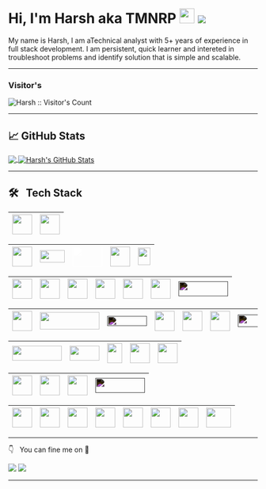 # Hi, I'm Harsh aka TMNRP <img src="https://raw.githubusercontent.com/MartinHeinz/MartinHeinz/master/wave.gif" width="30px"> ![](https://komarev.com/ghpvc/?username=tmnrp)

My name is Harsh, I am aTechnical analyst with 5+ years of experience in full stack development. I am persistent, quick learner and intereted in troubleshoot problems and identify solution that is simple and scalable.

<hr>

### Visitor's

<img src="https://profile-counter.glitch.me/{tmnrp}/count.svg" alt="Harsh :: Visitor's Count" />

<hr>

## &#x1f4c8; GitHub Stats

<a href="https://tmnrp-portfolio.vercel.app/resume">
  <img align="center" src="https://github-readme-stats.vercel.app/api/top-langs/?username=tmnrp&title_color=ffffff&text_color=c9cacc&icon_color=2bbc8a&bg_color=1d1f21" />
</a>
<a href="https://tmnrp-portfolio.vercel.app/projects">
  <img align="center" src="https://github-readme-stats.vercel.app/api?username=tmnrp&show_icons=true&line_height=40&count_private=true&title_color=ffffff&text_color=c9cacc&icon_color=2bbc8a&bg_color=1d1f21" alt="Harsh's GitHub Stats" />
</a>

<hr>

## 🛠 &nbsp; Tech Stack

<style>
.invert {
  filter: invert(1);
}
.white {
  filter: brightness(0) invert(1);
}
</style>

| <img src="https://seeklogo.com/images/J/javascript-js-logo-2949701702-seeklogo.com.png" width=40 height=40> | <img src="https://seeklogo.com/images/T/typescript-logo-B29A3F462D-seeklogo.com.png" width=40 height=40> |
| :---------------------------------------------------------------------------------------------------------: | -------------------------------------------------------------------------------------------------------- |

| <img src="https://cdn-icons-png.flaticon.com/512/1260/1260667.png" width=40 height=40> | <img src="https://seeklogo.com/images/R/react-router-logo-AB5BFB638F-seeklogo.com.png" width=50 height=25> | <img class="white" src="https://seeklogo.com/images/N/nextjs-logo-963D40B71E-seeklogo.com.png" width=60 height=40> | <img src="https://create-react-app.dev/img/logo.svg" width=40 height=40> | <img src="https://brandslogos.com/wp-content/uploads/images/sencha-logo.png" width=25 height=35> |
| :------------------------------------------------------------------------------------: | ---------------------------------------------------------------------------------------------------------- | ------------------------------------------------------------------------------------------------------------------ | ------------------------------------------------------------------------ | ------------------------------------------------------------------------------------------------ |

| <img src="https://seeklogo.com/images/H/html5-without-wordmark-color-logo-14D252D878-seeklogo.com.png" width=40 height=40> | <img src="https://seeklogo.com/images/C/css-3-logo-023C1A7171-seeklogo.com.png" width=40 height=40> | <img src="https://www.vectorlogo.zone/logos/tailwindcss/tailwindcss-icon.svg" width=40 height=40> | <img src="https://seeklogo.com/images/A/ant-design-logo-EAB6B3D5D9-seeklogo.com.png" width=40 height=40> | <img src="https://seeklogo.com/images/M/material-ui-logo-5BDCB9BA8F-seeklogo.com.png" width=40 height=40> | <img src="https://seeklogo.com/images/B/bootstrap-logo-3C30FB2A16-seeklogo.com.png" width=40 height=40> | <img class="invert" src="https://seeklogo.com/images/F/framer-logo-578EDBC6CE-seeklogo.com.png" width=100 height=30> |
| :------------------------------------------------------------------------------------------------------------------------: | --------------------------------------------------------------------------------------------------- | ------------------------------------------------------------------------------------------------- | -------------------------------------------------------------------------------------------------------- | --------------------------------------------------------------------------------------------------------- | ------------------------------------------------------------------------------------------------------- | -------------------------------------------------------------------------------------------------------------------- |

| <img src="https://seeklogo.com/images/N/nodejs-logo-FBE122E377-seeklogo.com.png" width=40 height=40> | <img src="https://user-images.githubusercontent.com/12243763/40760176-7f92ceb8-6463-11e8-9c4b-f65907c613ae.png" width=120 height=35> | <img class="invert" src="https://seeklogo.com/images/E/express-js-logo-FA36FF1D3F-seeklogo.com.png" width=80 height=20> | <img src="https://jwt.io/img/pic_logo.svg" width=40 height=40> | <img src="https://seeklogo.com/images/S/swagger-logo-A49F73BAF4-seeklogo.com.png" width=40 height=40> | <img src="https://seeklogo.com/images/P/postman-logo-0087CA0D15-seeklogo.com.png" width=40 height=40> | <img class="invert" src="https://seeklogo.com/images/S/splunk-technology-logo-15BAA370ED-seeklogo.com.png" width=100 height=25> |
| :--------------------------------------------------------------------------------------------------: | ------------------------------------------------------------------------------------------------------------------------------------ | ----------------------------------------------------------------------------------------------------------------------- | -------------------------------------------------------------- | ----------------------------------------------------------------------------------------------------- | ----------------------------------------------------------------------------------------------------- | ------------------------------------------------------------------------------------------------------------------------------- |

| <img src="https://seeklogo.com/images/M/mongodb-logo-4A71340576-seeklogo.com.png" width=100 height=30> | <img class="mongoose" src="https://mongoosejs.com/docs/images/mongoose5_62x30_transparent.png" width=60 height=30> | <img src="https://seeklogo.com/images/F/firebase-logo-402F407EE0-seeklogo.com.png" width=30 height=40> | <img src="https://seeklogo.com/images/M/mysql-logo-69B39F7D18-seeklogo.com.png" width=40 height=40> | <img src="https://seeklogo.com/images/P/postqresql-logo-AD0E066492-seeklogo.com.png" width=40 height=40> |
| :----------------------------------------------------------------------------------------------------: | ------------------------------------------------------------------------------------------------------------------ | ------------------------------------------------------------------------------------------------------ | --------------------------------------------------------------------------------------------------- | -------------------------------------------------------------------------------------------------------- |

| <img src="https://seeklogo.com/images/V/visual-studio-code-logo-449D71944F-seeklogo.com.png" width=40 height=40> | <img src="https://seeklogo.com/images/P/prettier-logo-D5C5197E37-seeklogo.com.png" width=40 height=40> | <img src="https://seeklogo.com/images/E/eslint-logo-4B5C528034-seeklogo.com.png" width=40 height=40> | <img class="invert" src="https://seeklogo.com/images/S/sonarqube-logo-B421B8304D-seeklogo.com.png" width=100 height=30> |
| :--------------------------------------------------------------------------------------------------------------: | ------------------------------------------------------------------------------------------------------ | ---------------------------------------------------------------------------------------------------- | ----------------------------------------------------------------------------------------------------------------------- |

| <img src="https://seeklogo.com/images/G/git-logo-A1D01DDA30-seeklogo.com.png" width=40 height=40> | <img src="https://seeklogo.com/images/G/github-logo-5F384D0265-seeklogo.com.png" width=40 height=40> | <img src="https://seeklogo.com/images/J/jira-logo-FD39F795A7-seeklogo.com.png" width=40 height=40> | <img src="https://seeklogo.com/images/B/bitbucket-logo-D072214725-seeklogo.com.png" width=40 height=40> | <img src="https://seeklogo.com/images/C/confluence-logo-D9B07137C2-seeklogo.com.png" width=40 height=40> | <img src="https://seeklogo.com/images/B/bamboo-logo-B412762239-seeklogo.com.png" width=40 height=40> | <img src="https://logodix.com/logo/637183.png" width=40 height=40> | <img src="https://seeklogo.com/images/D/docker-logo-6D6F987702-seeklogo.com.png" width=50 height=40> |
| :-----------------------------------------------------------------------------------------------: | ---------------------------------------------------------------------------------------------------- | -------------------------------------------------------------------------------------------------- | ------------------------------------------------------------------------------------------------------- | -------------------------------------------------------------------------------------------------------- | ---------------------------------------------------------------------------------------------------- | ------------------------------------------------------------------ | ---------------------------------------------------------------------------------------------------- |

<hr>

👇 &nbsp; You can fine me on 🤝

[<img src="https://img.shields.io/badge/linkedin-%230077B4.svg?&style=for-the-badge&logo=linkedin&logoColor=white" />](https://www.linkedin.com/in/harsh-parammal-0a831a50/)
[<img src="https://img.shields.io/badge/Portfolio-%230077B5.svg?&style=for-the-badge&logo=codersrank&logoColor=white" />](https://tmnrp-portfolio.vercel.app/)

<hr>
